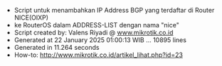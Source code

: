 - Script untuk menambahkan IP Address BGP yang terdaftar di Router NICE(OIXP)
- ke RouterOS dalam ADDRESS-LIST dengan nama "nice"
- Script created by: Valens Riyadi @ www.mikrotik.co.id
- Generated at 22 January 2025 01:00:13 WIB ... 10895 lines
- Generated in 11.264 seconds
- How-to: http://www.mikrotik.co.id/artikel_lihat.php?id=23
